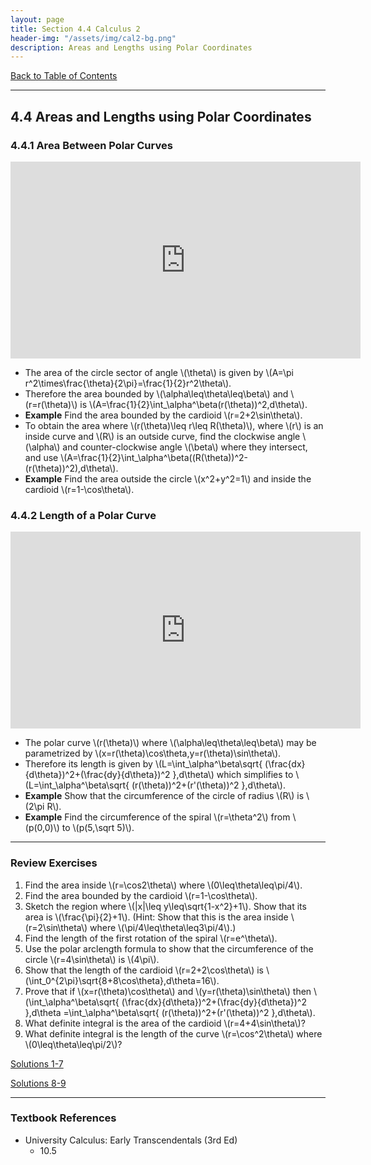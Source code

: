 ```yaml
---
layout: page
title: Section 4.4 Calculus 2
header-img: "/assets/img/cal2-bg.png"
description: Areas and Lengths using Polar Coordinates
---
```


[Back to Table of Contents](../..)

---

## 4.4 Areas and Lengths using Polar Coordinates

### 4.4.1 Area Between Polar Curves

<iframe width="560" height="315" src="https://www.youtube.com/embed/aZwRG5emFiw" frameborder="0" allowfullscreen></iframe>

- The area of the circle sector of angle \\(\theta\\) is given by
  \\(A=\pi r^2\times\frac{\theta}{2\pi}=\frac{1}{2}r^2\theta\\).
- Therefore the area bounded by \\(\alpha\leq\theta\leq\beta\\)
  and \\(r=r(\theta)\\) is
  \\(A=\frac{1}{2}\int_\alpha^\beta(r(\theta))^2\,d\theta\\).
- **Example**
  Find the area bounded by the cardioid \\(r=2+2\sin\theta\\).
- To obtain the area where \\(r(\theta)\leq r\leq R(\theta)\\),
  where \\(r\\) is an inside curve and \\(R\\) is an outside curve,
  find the clockwise angle \\(\alpha\\) and counter-clockwise angle
  \\(\beta\\) where they intersect, and use
  \\(A=\frac{1}{2}\int_\alpha^\beta((R(\theta))^2-(r(\theta))^2)\,d\theta\\).
- **Example**
  Find the area outside the circle \\(x^2+y^2=1\\) and inside the
  cardioid \\(r=1-\cos\theta\\).

### 4.4.2 Length of a Polar Curve

<iframe width="560" height="315" src="https://www.youtube.com/embed/00cFWVkvzLY" frameborder="0" allowfullscreen></iframe>

- The polar curve \\(r(\theta)\\) where \\(\alpha\leq\theta\leq\beta\\)
  may be parametrized by \\(x=r(\theta)\cos\theta,y=r(\theta)\sin\theta\\).
- Therefore its length is given by
  \\(L=\int_\alpha^\beta\sqrt{
      (\frac{dx}{d\theta})^2+(\frac{dy}{d\theta})^2
  }\,d\theta\\)
  which simplifies to
  \\(L=\int_\alpha^\beta\sqrt{
      (r(\theta))^2+(r'(\theta))^2
  }\,d\theta\\).
- **Example**
  Show that the circumference of the circle of radius \\(R\\) is \\(2\pi R\\).
- **Example**
  Find the circumference of the spiral \\(r=\theta^2\\) from
  \\(p(0,0)\\) to \\(p(5,\sqrt 5)\\).

---

### Review Exercises

1.  Find the area inside \\(r=\cos2\theta\\) where \\(0\leq\theta\leq\pi/4\\).
1.  Find the area bounded by the cardioid \\(r=1-\cos\theta\\).
2.  Sketch the region where \\(\|x\|\leq y\leq\sqrt{1-x^2}+1\\).
    Show that its area is \\(\frac{\pi}{2}+1\\).
    (Hint: Show that this is the area inside \\(r=2\sin\theta\\)
    where \\(\pi/4\leq\theta\leq3\pi/4\\).)
1.  Find the length of the first rotation of the spiral \\(r=e^\theta\\).
1.  Use the polar arclength formula to show that the circumference of the
    circle \\(r=4\sin\theta\\) is \\(4\pi\\).
1.  Show that the length of the cardioid \\(r=2+2\cos\theta\\) is
    \\(\int_0^{2\pi}\sqrt{8+8\cos\theta}\,d\theta=16\\).
1.  Prove that if \\(x=r(\theta)\cos\theta\\) and \\(y=r(\theta)\sin\theta\\)
    then
\\(\int_\alpha^\beta\sqrt{
    (\frac{dx}{d\theta})^2+(\frac{dy}{d\theta})^2
}\,d\theta
=\int_\alpha^\beta\sqrt{
    (r(\theta))^2+(r'(\theta))^2
}\,d\theta\\).
1.  What definite integral is the area of the cardioid \\(r=4+4\sin\theta\\)?
1.  What definite integral is the length of the curve \\(r=\cos^2\theta\\)
    where \\(0\leq\theta\leq\pi/2\\)?

[Solutions 1-7](/resources/calculus2/solutions/4.4a.pdf)

[Solutions 8-9](/resources/calculus2/solutions/4.4b.pdf)

---

### Textbook References

- University Calculus: Early Transcendentals (3rd Ed)
    - 10.5
